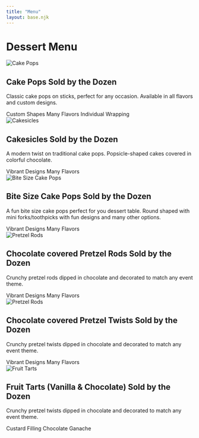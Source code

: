 ```yaml
---
title: "Menu"
layout: base.njk
---
```


<h1 class="text-4xl font-bold text-center text-[#3e2c20] my-10">Dessert Menu</h1>
<!-- <h2 class="ombre-title">Handcrafted desserts that bring joy to every celebration</h2> -->

<div class="grid grid-cols-1 md:grid-cols-2 gap-8 max-w-6xl mx-auto px-4">

  <!-- Menu Item -->
  <div class="bg-white rounded-2xl shadow-md p-6">
    <img src="/img/tropicalflower2_cakepop.png" alt="Cake Pops" class="w-full h-60 object-cover rounded-xl mb-4">
    <h2 class="text-2xl font-semibold text-[#3e2c20] mb-1">Cake Pops <span class="block text-sm text-gray-500 font-normal">Sold by the Dozen</span></h2>
    <p class="text-gray-700 mb-3">Classic cake pops on sticks, perfect for any occasion. Available in all flavors and custom designs.</p>
    <div class="flex flex-wrap gap-2">
      <span class="bg-pink-200 text-[#3e2c20] text-sm px-3 py-1 rounded-full">Custom Shapes</span>
      <span class="bg-yellow-100 text-[#3e2c20] text-sm px-3 py-1 rounded-full">Many Flavors</span>
      <span class="bg-green-100 text-[#3e2c20] text-sm px-3 py-1 rounded-full">Individual Wrapping</span>
    </div>
  </div>

  <!-- Repeat for other items -->
  <div class="bg-white rounded-2xl shadow-md p-6">
    <img src="/img/cakesicles.png" alt="Cakesicles" class="w-full h-60 object-cover rounded-xl mb-4">
    <h2 class="text-2xl font-semibold text-[#3e2c20] mb-1">Cakesicles <span class="block text-sm text-gray-500 font-normal">Sold by the Dozen</span></h2>
    <p class="text-gray-700 mb-3">A modern twist on traditional cake pops. Popsicle-shaped cakes covered in colorful chocolate.</p>
    <div class="flex flex-wrap gap-2">
      <span class="bg-blue-200 text-[#3e2c20] text-sm px-3 py-1 rounded-full">Vibrant Designs</span>
      <span class="bg-purple-100 text-[#3e2c20] text-sm px-3 py-1 rounded-full">Many Flavors</span>
    </div>
  </div>

  <!-- Add more items using the same structure -->
  <!-- Pretzel Rods, Twists, Bite Size Pops, Fruit Tarts... -->
  <!-- Repeat for other items -->
  <div class="bg-white rounded-2xl shadow-md p-6">
    <img src="/img/fork_pops.jpeg" alt="Bite Size Cake Pops" class="w-full h-60 object-cover rounded-xl mb-4">
    <h2 class="text-2xl font-semibold text-[#3e2c20] mb-1">Bite Size Cake Pops <span class="block text-sm text-gray-500 font-normal">Sold by the Dozen</span></h2>
    <p class="text-gray-700 mb-3">A fun bite size cake pops perfect for you dessert table. Round shaped with mini forks/toothpicks with fun designs and many other options.</p>
    <div class="flex flex-wrap gap-2">
      <span class="bg-pink-200 text-[#3e2c20] text-sm px-3 py-1 rounded-full">Vibrant Designs</span>
      <span class="bg-yellow-100 text-[#3e2c20] text-sm px-3 py-1 rounded-full">Many Flavors</span>
    </div>
  </div>

  <div class="bg-white rounded-2xl shadow-md p-6">
    <img src="/img/pretzel_rods.JPG" alt="Pretzel Rods" class="w-full h-60 object-cover rounded-xl mb-4">
    <h2 class="text-2xl font-semibold text-[#3e2c20] mb-1">Chocolate covered Pretzel Rods <span class="block text-sm text-gray-500 font-normal">Sold by the Dozen</span></h2>
    <p class="text-gray-700 mb-3">Crunchy pretzel rods dipped in chocolate and decorated to match any event theme.</p>
    <div class="flex flex-wrap gap-2">
      <span class="bg-green-100 text-[#3e2c20] text-sm px-3 py-1 rounded-full">Vibrant Designs</span>
      <span class="bg-blue-200 text-[#3e2c20] text-sm px-3 py-1 rounded-full">Many Flavors</span>
    </div>
  </div>

  <div class="bg-white rounded-2xl shadow-md p-6">
    <img src="/img/pretzel_twists.JPG" alt="Pretzel Rods" class="w-full h-60 object-cover rounded-xl mb-4">
    <h2 class="text-2xl font-semibold text-[#3e2c20] mb-1">Chocolate covered Pretzel Twists <span class="block text-sm text-gray-500 font-normal">Sold by the Dozen</span></h2>
    <p class="text-gray-700 mb-3">Crunchy pretzel twists dipped in chocolate and decorated to match any event theme.</p>
    <div class="flex flex-wrap gap-2">
      <span class="bg-purple-200 text-[#3e2c20] text-sm px-3 py-1 rounded-full">Vibrant Designs</span>
      <span class="bg-pink-100 text-[#3e2c20] text-sm px-3 py-1 rounded-full">Many Flavors</span>
    </div>
  </div>

  <div class="bg-white rounded-2xl shadow-md p-6">
    <img src="/img/fruit_tarts.JPG" alt="Fruit Tarts" class="w-full h-60 object-cover rounded-xl mb-4">
    <h2 class="text-2xl font-semibold text-[#3e2c20] mb-1">Fruit Tarts (Vanilla & Chocolate) <span class="block text-sm text-gray-500 font-normal">Sold by the Dozen</span></h2>
    <p class="text-gray-700 mb-3">Crunchy pretzel twists dipped in chocolate and decorated to match any event theme.</p>
    <div class="flex flex-wrap gap-2">
      <span class="bg-yellow-200 text-[#3e2c20] text-sm px-3 py-1 rounded-full">Custard Filling</span>
      <span class="bg-green-100 text-[#3e2c20] text-sm px-3 py-1 rounded-full">Chocolate Ganache</span>
    </div>
  </div>

</div>

